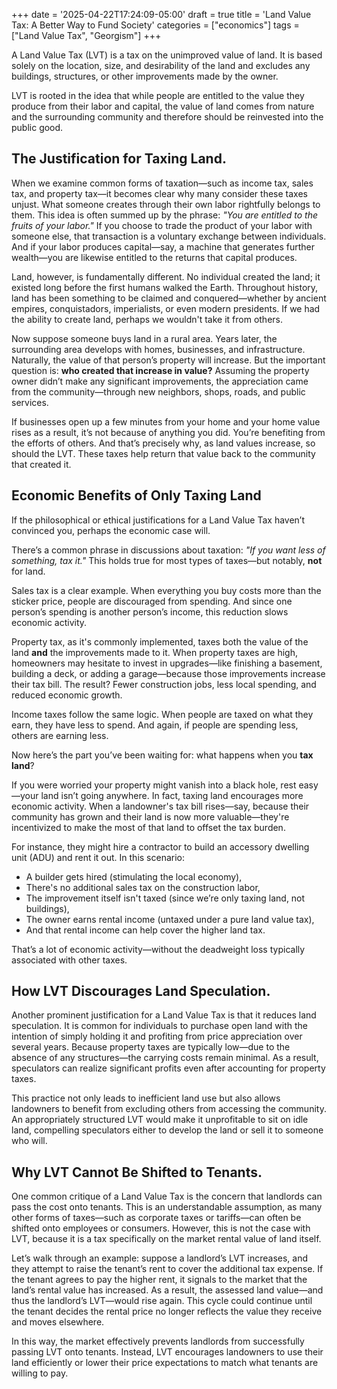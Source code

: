 +++
date = '2025-04-22T17:24:09-05:00'
draft = true
title = 'Land Value Tax: A Better Way to Fund Society'
categories = ["economics"]
tags = ["Land Value Tax", "Georgism"]
+++


A Land Value Tax (LVT) is a tax on the unimproved value of land. It is based solely on the location, size, and desirability of the land and excludes any buildings, structures, or other improvements made by the owner.

LVT is rooted in the idea that while people are entitled to the value they produce from their labor and capital, the value of land comes from nature and the surrounding community and therefore should be reinvested into the public good.


## The Justification for Taxing Land.
When we examine common forms of taxation—such as income tax, sales tax, and property tax—it becomes clear why many consider these taxes unjust. What someone creates through their own labor rightfully belongs to them. This idea is often summed up by the phrase: *"You are entitled to the fruits of your labor."* If you choose to trade the product of your labor with someone else, that transaction is a voluntary exchange between individuals. And if your labor produces capital—say, a machine that generates further wealth—you are likewise entitled to the returns that capital produces.

Land, however, is fundamentally different. No individual created the land; it existed long before the first humans walked the Earth. Throughout history, land has been something to be claimed and conquered—whether by ancient empires, conquistadors, imperialists, or even modern presidents. If we had the ability to create land, perhaps we wouldn't take it from others.

Now suppose someone buys land in a rural area. Years later, the surrounding area develops with homes, businesses, and infrastructure. Naturally, the value of that person’s property will increase. But the important question is: **who created that increase in value?** Assuming the property owner didn’t make any significant improvements, the appreciation came from the community—through new neighbors, shops, roads, and public services.

If businesses open up a few minutes from your home and your home value rises as a result, it’s not because of anything you did. You’re benefiting from the efforts of others. And that’s precisely why, as land values increase, so should the LVT. These taxes help return that value back to the community that created it.


## Economic Benefits of Only Taxing Land
If the philosophical or ethical justifications for a Land Value Tax haven’t convinced you, perhaps the economic case will.

There’s a common phrase in discussions about taxation: *"If you want less of something, tax it."* This holds true for most types of taxes—but notably, **not** for land.

Sales tax is a clear example. When everything you buy costs more than the sticker price, people are discouraged from spending. And since one person’s spending is another person’s income, this reduction slows economic activity.

Property tax, as it's commonly implemented, taxes both the value of the land **and** the improvements made to it. When property taxes are high, homeowners may hesitate to invest in upgrades—like finishing a basement, building a deck, or adding a garage—because those improvements increase their tax bill. The result? Fewer construction jobs, less local spending, and reduced economic growth.

Income taxes follow the same logic. When people are taxed on what they earn, they have less to spend. And again, if people are spending less, others are earning less.

Now here’s the part you’ve been waiting for: what happens when you **tax land**?

If you were worried your property might vanish into a black hole, rest easy—your land isn’t going anywhere. In fact, taxing land encourages more economic activity. When a landowner's tax bill rises—say, because their community has grown and their land is now more valuable—they're incentivized to make the most of that land to offset the tax burden.

For instance, they might hire a contractor to build an accessory dwelling unit (ADU) and rent it out. In this scenario:

- A builder gets hired (stimulating the local economy),
- There's no additional sales tax on the construction labor,
- The improvement itself isn't taxed (since we’re only taxing land, not buildings),
- The owner earns rental income (untaxed under a pure land value tax),
- And that rental income can help cover the higher land tax.

That’s a lot of economic activity—without the deadweight loss typically associated with other taxes.


## How LVT Discourages Land Speculation.
Another prominent justification for a Land Value Tax is that it reduces land speculation. It is common for individuals to purchase open land with the intention of simply holding it and profiting from price appreciation over several years. Because property taxes are typically low—due to the absence of any structures—the carrying costs remain minimal. As a result, speculators can realize significant profits even after accounting for property taxes.

This practice not only leads to inefficient land use but also allows landowners to benefit from excluding others from accessing the community. An appropriately structured LVT would make it unprofitable to sit on idle land, compelling speculators either to develop the land or sell it to someone who will.


## Why LVT Cannot Be Shifted to Tenants.
One common critique of a Land Value Tax is the concern that landlords can pass the cost onto tenants. This is an understandable assumption, as many other forms of taxes—such as corporate taxes or tariffs—can often be shifted onto employees or consumers. However, this is not the case with LVT, because it is a tax specifically on the market rental value of land itself.

Let’s walk through an example: suppose a landlord’s LVT increases, and they attempt to raise the tenant’s rent to cover the additional tax expense. If the tenant agrees to pay the higher rent, it signals to the market that the land’s rental value has increased. As a result, the assessed land value—and thus the landlord’s LVT—would rise again. This cycle could continue until the tenant decides the rental price no longer reflects the value they receive and moves elsewhere.

In this way, the market effectively prevents landlords from successfully passing LVT onto tenants. Instead, LVT encourages landowners to use their land efficiently or lower their price expectations to match what tenants are willing to pay.
